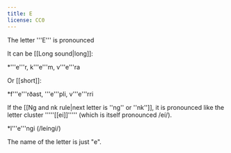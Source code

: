 ```yaml
---
title: E
license: CC0
---
```


The letter '''E''' is pronounced <Audio src="j_6G.mp3" inline/>. It is similar to the English ''b'''e'''t''.

It can be [[Long sound|long]]:<!--<note>When ''e'' is long, it's pronounced approximately like a long gliding sound from ''i'' to ''e.''</note>-->

*'''e'''r, k'''e'''m, v'''e'''ra

Or [[short]]:

*f'''e'''rðast, '''e'''pli, v'''e'''rri

If the [[Ng and nk rule|next letter is ''ng'' or ''nk'']], it is pronounced like the letter cluster '''''[[ei]]''''' (which is itself pronounced /eí/).

*l'''e'''ngi (/leíngi/)
<!--
If the next letter is a ''[[g]]'' that happens to be pronounced as a {{pron|j}}, it is pronounced like the letter cluster '''''[[ei]]''''' (which is itself pronounced /eí/).

* hádegi (/hádeíji/)
* segja (/seíja/)
-->

The name of the letter is just "e".


